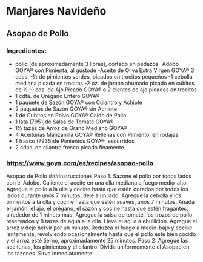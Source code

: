 # Manjares Navideño
## Asopao de Pollo
### Ingredientes:
- pollo (de aproximadamente 3 libras), cortado en pedazos 
-Adobo GOYA® con Pimienta, al gustode 
-Aceite de Oliva Extra Virgen GOYA® 3 cdas.
-½ de pimientos verdes, picados en trocitos pequeños
-1 cebolla mediana picada en trocitos
-2 oz. de jamón ahumado picado en cubitos de ½
-1 cda. de Ajo Picado GOYA® o 2 dientes de ajo picados en trocitos
- 1 cdta. de Orégano Entero GOYA®
- 1 paquete de Sazón GOYA® con Culantro y Achiote
- 2 paquetes de Sazón GOYA® sin Achiote
- 1 de Cubitos en Polvo GOYA® Caldo de Pollo
- 1 lata (7951)de Salsa de Tomate GOYA®
- 1½ tazas de Arroz de Grano Mediano GOYA®
- 4 Aceitunas Manzanilla GOYA® Rellenas con Pimiento, en rodajas
- 1 frasco (7935)de Pimientos GOYA®, escurridos
- 2 cdas. de cilantro fresco picado finamente
### https://www.goya.com/es/recipes/asopao-pollo
Asopao de Pollo
###Instrucciones
Paso 1: Sazone el pollo por todos lados con el Adobo. Caliente el aceite en una olla mediana a fuego medio-alto. Agregue el pollo a la olla y cocine hasta que estén dorados por todos los lados durante unos 7 minutos, deje a un lado. Agregue la cebolla y los pimientos a la olla y cocine hasta que estén suaves, unos 7 minutos. Añada el jamón, el ajo, el orégano, el sazón y cocine hasta que estén fragantes, alrededor de 1 minuto más. Agregue la salsa de tomate, los trozos de pollo reservados y 8 tazas de agua a la olla. Lleve el agua a ebullición. Agregue el arroz y deje hervir por un minuto. Reduzca el fuego a medio-bajo y cocine lentamente, revolviendo ocasionalmente hasta que el pollo esté bien cocido y el arroz esté tierno, aproximadamente 25 minutos.
Paso 2: Agregue las aceitunas, los pimientos y el cilantro. Divida uniformemente el Asopao en los tazones. Sirva inmediatamente
